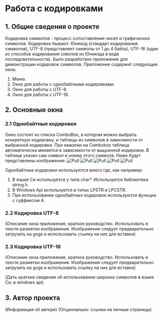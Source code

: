 # Работа с кодировками

## 1. Общие сведения о проекте

Кодировка символов - процесс сопоставления чисел и графических символов.
Кодировки бывают: Юникод (стандарт кодирования символов), UTF-8 (представляет символы от 1 до 4 байта), UTF-16 (один из способов кодирования сиволов из Юникода в виде последовательности).
Было разработано приложение для демонстрации кодировок символов.
Приложение содержит следующие окна:
1. Меню.
2. Окно для работы с однобайтными кодировками.
3. Окно для работы с UTF-8.
4. Окно для работы с UTF-16.

## 2. Основные окна

### 2.1 Однобайтные кодировки

Окно состоит из списка ComboBox, в котором можно выбрать конкретную кодировку, и таблицы из символов в зависимости от выбранной кодировки. При нажатии на Combobox таблица автоматически меняется в зависимости от выьранной кодировки. В таблице указан сам символ и номер этого символа.
Ниже будут представлены изображения:
<img src="https://github.com/dahichnero/thefirstkalculator/raw/main/wpf1.png" alt="Pull" />
<img src="https://github.com/dahichnero/thefirstkalculator/raw/main/wpf2.png" alt="Pull" />
<img src="https://github.com/dahichnero/thefirstkalculator/raw/main/wpf3.png" alt="Pull" />
<img src="https://github.com/dahichnero/thefirstkalculator/raw/main/wpf4.png" alt="Pull" />
<img src="https://github.com/dahichnero/thefirstkalculator/raw/main/wpf5.png" alt="Pull" />

Однобайтные кодировки используются много где, как например:
1. В языке Си используется у типа char*. Используется библиотека string.h.
2. В Windows Api используется в типах LPSTR и LPCSTR.
3. При использовании однобайтных кодировок используются функции с суффиксом A.

### 2.2 Кодировка UTF-8

(Описание окна приложения, краткое руководство. Использовать в тексте разметки изображения. Изображения следует предварительно загрузить  на gogs и использовать ссылку на них для вставки)


### 2.3 Кодировка UTF-16

(Описание окна приложения, краткое руководство. Использовать в тексте разметки изображения. Изображения следует предварительно загрузить  на gogs и использовать ссылку на них для вставки)

(Дать краткие сведения об использовании широких символов в языке Си; в windows api)

## 3. Автор проекта

(Информация об авторе)
(Опционально: ссылки на личные страницы)
